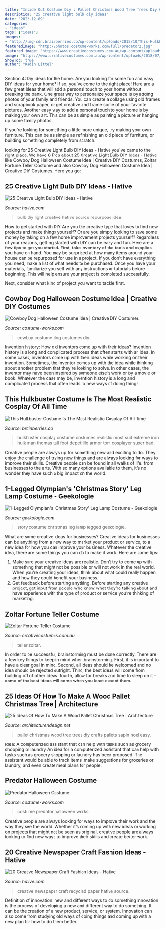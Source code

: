 ```yaml
---
title: "Inside Out Costume Diy : Pallet Christmas Wood Tree Trees Diy Crafts Pallets Sapin Noel Easy"
description: "25 creative light bulb diy ideas"
date: "2022-12-09"
categories:
- "ideas"
tags: ["ideas"]
images:
- "http://img-cdn.brainberries.co/wp-content/uploads/2015/10/This-Hulkbuster-Costume-Is-The-Most-Realistic-Cosplay-Of-All-Time-5.jpg"
featuredImage: "http://photos.costume-works.com/full/predator2.jpg"
featured_image: "https://www.creativecostumes.com.au/wp-content/uploads/2018/07/CC_April_18_107-768x1024.jpg"
image: "https://www.creativecostumes.com.au/wp-content/uploads/2018/07/CC_April_18_107-768x1024.jpg"
ShowToc: true
author: "Kadin Littel"
---
```



Section 4: Diy ideas for the home.
Are you looking for some fun and easy DIY ideas for your home? If so, you’ve come to the right place! Here are a few great ideas that will add a personal touch to your home without breaking the bank.
One great way to personalize your space is by adding photos of your family and friends. You can create a collage using old frames and scrapbook paper, or get creative and frame some of your favorite pictures. Another easy way to add a personal touch to your home is by making your own art. This can be as simple as painting a picture or hanging up some family photos.

If you’re looking for something a little more unique, try making your own furniture. This can be as simple as refinishing an old piece of furniture, or building something completely from scratch.

	

		
looking for 25 Creative Light Bulb DIY Ideas - Hative you've came to the right place. We have 8 Pics about 25 Creative Light Bulb DIY Ideas - Hative like Cowboy Dog Halloween Costume Idea | Creative DIY Costumes, Zoltar Fortune Teller Costume and also Cowboy Dog Halloween Costume Idea | Creative DIY Costumes. Here you go:
		
    
## 25 Creative Light Bulb DIY Ideas - Hative

<img loading=lazy src="https://hative.com/wp-content/uploads/2015/04/light-bulb-ideas/14-creative-light-bulb-diy-ideas.jpg" onerror="this.onerror=null;this.src='https://tse1.mm.bing.net/th?id=OIP.Yh8nzGMYRg4LfAP_tIg9agHaLH&amp;pid=15.1';" alt="25 Creative Light Bulb DIY Ideas - Hative">

_Source: hative.com_

>bulb diy light creative hative source repurpose idea. 

	

How to get started with DIY
Are you the creative type that loves to find new projects and make things yourself? Or are you simply looking to save some money by taking on a few home improvement projects yourself? Regardless of your reasons, getting started with DIY can be easy and fun. Here are a few tips to get you started.
First, take inventory of the tools and supplies you have on hand. You may be surprised at how many items around your house can be repurposed for use in a project. If you don’t have everything you need, make a list of what needs to be purchased. Once you have your materials, familiarize yourself with any instructions or tutorials before beginning. This will help ensure your project is completed successfully.

Next, consider what kind of project you want to tackle first.

    
## Cowboy Dog Halloween Costume Idea | Creative DIY Costumes

<img loading=lazy src="https://photos.costume-works.com/full/cowboy_dg.jpg" onerror="this.onerror=null;this.src='https://tse4.mm.bing.net/th?id=OIP.e2lC31XRwoi187vwmEpOJAHaL5&amp;pid=15.1';" alt="Cowboy Dog Halloween Costume Idea | Creative DIY Costumes">

_Source: costume-works.com_

>cowboy costume dog costumes diy. 

	

Invention history: How did inventors come up with their ideas?
Invention history is a long and complicated process that often starts with an idea. In some cases, inventors come up with their ideas while working on their invention. Sometimes, the inventor comes up with the idea while thinking about another problem that they're looking to solve. In other cases, the inventor may have been inspired by someone else's work or by a movie or book. Whatever the case may be, invention history is a long and complicated process that often leads to new ways of doing things.

    
## This Hulkbuster Costume Is The Most Realistic Cosplay Of All Time

<img loading=lazy src="http://img-cdn.brainberries.co/wp-content/uploads/2015/10/This-Hulkbuster-Costume-Is-The-Most-Realistic-Cosplay-Of-All-Time-5.jpg" onerror="this.onerror=null;this.src='https://tse2.mm.bing.net/th?id=OIP.fyuWNiWKwaJcY8lE65bd7QHaJ4&amp;pid=15.1';" alt="This Hulkbuster Costume Is The Most Realistic Cosplay Of All Time">

_Source: brainberries.co_

>hulkbuster cosplay costume costumes realistic most suit extreme iron hulk man thomas tall foot depetrillo armor tom cosplayer super bad. 

	

Creative people are always up for something new and exciting to do. They enjoy the challenge of trying new things and are always looking for ways to improve their skills. Creative people can be found in all walks of life, from businesses to the arts. With so many options available to them, it's no wonder they have such a big impact on the world.

    
## 1-Legged Olympian&#039;s &#039;Christmas Story&#039; Leg Lamp Costume - Geekologie

<img loading=lazy src="https://geekologie.com/2012/10/31/christmas-story-lamp-costume.jpg" onerror="this.onerror=null;this.src='https://tse4.mm.bing.net/th?id=OIP.I6PYi5a2QazbCpBPJppqJwHaNO&amp;pid=15.1';" alt="1-Legged Olympian&#039;s &#039;Christmas Story&#039; Leg Lamp Costume - Geekologie">

_Source: geekologie.com_

>story costume christmas leg lamp legged geekologie. 

	

What are some creative ideas for businesses?
Creative ideas for businesses can be anything from a new way to market your product or service, to a new idea for how you can improve your business. Whatever the creative idea, there are some things you can do to make it work. Here are some tips: 
1. Make sure your creative ideas are realistic. Don’t try to come up with something that might not be possible or will not work in the real world. When you’re creating your ideas, think about what could really happen and how they could benefit your business. 
2. Get feedback before starting anything. Before starting any creative project, get input from people who know what they’re talking about and have experience with the type of product or service you’re thinking of marketing.

    
## Zoltar Fortune Teller Costume

<img loading=lazy src="https://www.creativecostumes.com.au/wp-content/uploads/2018/07/CC_April_18_107-768x1024.jpg" onerror="this.onerror=null;this.src='https://tse1.mm.bing.net/th?id=OIP.4l86lHbD8mBI3rqCLH8CnAHaJ4&amp;pid=15.1';" alt="Zoltar Fortune Teller Costume">

_Source: creativecostumes.com.au_

>teller zoltar. 

	

In order to be successful, brainstorming must be done correctly. There are a few key things to keep in mind when brainstorming. First, it is important to have a clear goal in mind. Second, all ideas should be welcomed and no idea should be rejected outright. Third, the best ideas will come from building off of other ideas. fourth, allow for breaks and time to sleep on it – some of the best ideas will come when you least expect them.

    
## 25 Ideas Of How To Make A Wood Pallet Christmas Tree | Architecture

<img loading=lazy src="http://cdn.architecturendesign.net/wp-content/uploads/2015/12/AD-Ideas-Of-How-To-Make-A-Wood-Pallet-Christmas-Tree-02.jpeg" onerror="this.onerror=null;this.src='https://tse4.mm.bing.net/th?id=OIP.siueiNs457idOU-7kkdoiQHaNI&amp;pid=15.1';" alt="25 Ideas Of How To Make A Wood Pallet Christmas Tree | Architecture">

_Source: architecturendesign.net_

>pallet christmas wood tree trees diy crafts pallets sapin noel easy. 

	

Idea: A computerized assistant that can help with tasks such as grocery shopping or laundry
An idea for a computerized assistant that can help with tasks such as grocery shopping or laundry has been proposed. The assistant would be able to track items, make suggestions for groceries or laundry, and even create meal plans for people.

    
## Predator Halloween Costume

<img loading=lazy src="http://photos.costume-works.com/full/predator2.jpg" onerror="this.onerror=null;this.src='https://tse3.mm.bing.net/th?id=OIP.DOE7njN5jScjq4E9vlt-BgHaK5&amp;pid=15.1';" alt="Predator Halloween Costume">

_Source: costume-works.com_

>costume predator halloween works. 

	

Creative people are always looking for ways to improve their work and the way they see the world. Whether it’s coming up with new ideas or working on projects that might not be seen as original, creative people are always looking to find new ways to improve their skills and create better work.

    
## 20 Creative Newspaper Craft Fashion Ideas - Hative

<img loading=lazy src="https://hative.com/wp-content/uploads/2014/10/newspaper-craft-fashion-ideas/8-creative-newspaper-craft-fashion-ideas.jpg" onerror="this.onerror=null;this.src='https://tse4.mm.bing.net/th?id=OIP._4cEe71YtSgyf5UpctjbPQHaM-&amp;pid=15.1';" alt="20 Creative Newspaper Craft Fashion Ideas - Hative">

_Source: hative.com_

>creative newspaper craft recycled paper hative source. 

	

Definition of innovation: new and different ways to do something
Innovation is the process of developing a new and different way to do something. It can be the creation of a new product, service, or system. Innovation can also come from studying old ways of doing things and coming up with a new plan for how to do them better.

